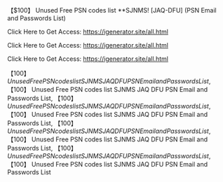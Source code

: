 【$100】 Unused Free PSN codes list **SJNMS! [JAQ-DFU] (PSN Email and Passwords List)

Click Here to Get Access: https://igenerator.site/all.html

Click Here to Get Access: https://igenerator.site/all.html

Click Here to Get Access: https://igenerator.site/all.html

【$100】 Unused Free PSN codes list SJNMS JAQ DFU PSN Email and Passwords List, 【$100】 Unused Free PSN codes list SJNMS JAQ DFU PSN Email and Passwords List, 【$100】 Unused Free PSN codes list SJNMS JAQ DFU PSN Email and Passwords List, 【$100】 Unused Free PSN codes list SJNMS JAQ DFU PSN Email and Passwords List, 【$100】 Unused Free PSN codes list SJNMS JAQ DFU PSN Email and Passwords List, 【$100】 Unused Free PSN codes list SJNMS JAQ DFU PSN Email and Passwords List, 【$100】 Unused Free PSN codes list SJNMS JAQ DFU PSN Email and Passwords List, 【$100】 Unused Free PSN codes list SJNMS JAQ DFU PSN Email and Passwords List

